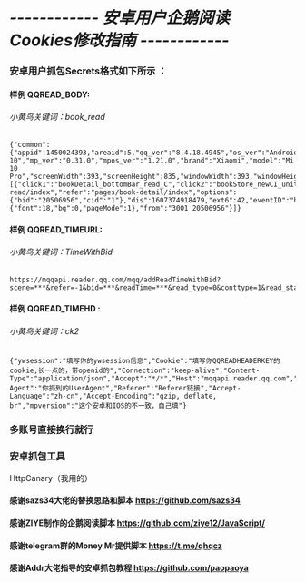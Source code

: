 # *------------ 安卓用户企鹅阅读 Cookies修改指南 ------------*

### 安卓用户抓包Secrets格式如下所示  ：
#### 样例 QQREAD_BODY:  
###### 小黄鸟关键词：book_read
  ```
{"common":{"appid":1450024393,"areaid":5,"qq_ver":"8.4.18.4945","os_ver":"Android 10","mp_ver":"0.31.0","mpos_ver":"1.21.0","brand":"Xiaomi","model":"Mi 10 Pro","screenWidth":393,"screenHeight":835,"windowWidth":393,"windowHeight":781,"openid":"11","guid":111,"session":"11","scene":3001,"source":-1,"hasRedDot":"false","missions":-1,"caseID":-1},"dataList":[{"click1":"bookDetail_bottomBar_read_C","click2":"bookStore_newCI_unit_C","route":"pages/book-read/index","refer":"pages/book-detail/index","options":{"bid":"20506956","cid":"1"},"dis":1607374918479,"ext6":42,"eventID":"bookRead_show_I","type":"shown","ccid":1,"bid":"20506956","bookStatus":1,"bookPay":0,"chapterStatus":0,"ext1":{"font":18,"bg":0,"pageMode":1},"from":"3001_20506956"}]}

  ```
#### 样例 QQREAD_TIMEURL:  
###### 小黄鸟关键词：TimeWithBid
  ```
https://mqqapi.reader.qq.com/mqq/addReadTimeWithBid?scene=***&refer=-1&bid=***&readTime=***&read_type=0&conttype=1&read_status=0&chapter_info=%5B%7B%221%22%3A%7B%22readTime%22%3A***%2C%22pay_status%22%3A0%7D%7D%5D&sp=-1
  ```
#### 样例 QQREAD_TIMEHD :   
###### 小黄鸟关键词：ck2
  ```
{"ywsession":"填写你的ywsession信息","Cookie":"填写你QQREADHEADERKEY的cookie,长一点的，带openid的","Connection":"keep-alive","Content-Type":"application/json","Accept":"*/*","Host":"mqqapi.reader.qq.com","User-Agent":"你抓到的UserAgent","Referer":"Referer链接","Accept-Language":"zh-cn","Accept-Encoding":"gzip, deflate, br","mpversion":"这个安卓和IOS的不一致，自己填"}
  ```
### 多账号直接换行就行  

### 安卓抓包工具  
HttpCanary（我用的）

#### 感谢sazs34大佬的替换思路和脚本  https://github.com/sazs34  
#### 感谢ZIYE制作的企鹅阅读脚本  https://github.com/ziye12/JavaScript/  
#### 感谢telegram群的Money Mr提供脚本 https://t.me/qhqcz
#### 感谢Addr大佬指导的安卓抓包教程 https://github.com/paopaoya
